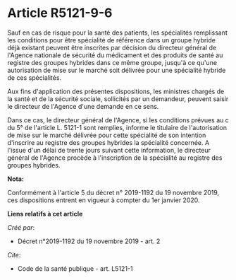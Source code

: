 # Article R5121-9-6

Sauf en cas de risque pour la santé des patients, les spécialités remplissant les conditions pour être spécialité de
référence dans un groupe hybride déjà existant peuvent être inscrites par décision du directeur général de l'Agence nationale
de sécurité du médicament et des produits de santé au registre des groupes hybrides dans ce même groupe, jusqu'à ce qu'une
autorisation de mise sur le marché soit délivrée pour une spécialité hybride de ces spécialités. 

Aux fins d'application des présentes dispositions, les ministres chargés de la santé et de la sécurité sociale, sollicités
par un demandeur, peuvent saisir le directeur de l'Agence d'une demande en ce sens. 

Dans ce cas, le directeur général de l'Agence, si les conditions prévues au c du 5° de l'article L. 5121-1 sont remplies,
informe le titulaire de l'autorisation de mise sur le marché délivrée pour cette spécialité de son intention d'inscrire au
registre des groupes hybrides la spécialité concernée. A l'issue d'un délai de trente jours suivant cette information, le
directeur général de l'Agence procède à l'inscription de la spécialité au registre des groupes hybrides.

**Nota:**

Conformément à l'article 5 du décret n° 2019-1192 du 19 novembre 2019, ces dispositions entrent en vigueur à compter du 1er
janvier 2020.

**Liens relatifs à cet article**

_Créé par_:

  - Décret n°2019-1192 du 19 novembre 2019 - art. 2

_Cite_:

  - Code de la santé publique - art. L5121-1
